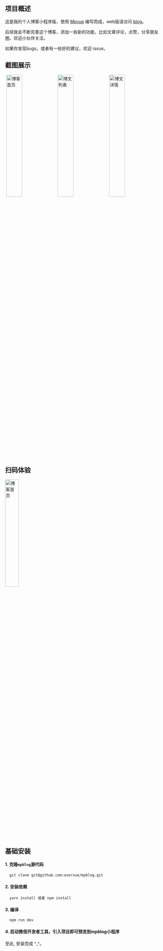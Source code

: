 ## 项目概述

这是我的个人博客小程序版，使用 [Mpvue](https://github.com/Meituan-Dianping/mpvue) 编写而成，web版请访问 [blog](https://github.com/overxue/blog)。

后续我会不断完善这个博客，添加一些新的功能，比如文章评论，点赞，分享朋友圈。欢迎小伙伴关注。

如果你发现bugs，或者有一些好的建议，欢迎 issue。

## 截图展示
<p>
  <img alt="博客首页" src="http://p5vnm2kox.bkt.clouddn.com/github/wechat-index.jpg" width="32%" />
  <img alt="博文列表" src="http://p5vnm2kox.bkt.clouddn.com/github/wechat-blog.jpg" width="32%"/>
  <img alt="博文详情" src="http://p5vnm2kox.bkt.clouddn.com/github/wechat-detail.jpg" width="32%" />
</p>

## 扫码体验
<img alt="博客首页" src="http://p5vnm2kox.bkt.clouddn.com/github/mini.jpg" width="30%" height="30%"/>

## 基础安装
#### 1. 克隆`mpblog`源代码
```
  git clone git@github.com:overxue/mpblog.git
```

#### 2. 安装依赖
```
  yarn install 或者 npm install
```
#### 3. 编译
```
  npm run dev
```
#### 4. 启动微信开发者工具，引入项目即可预览到mpblog小程序

至此, 安装完成 ^_^。
